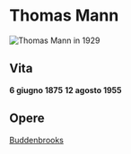 # Thomas Mann
![Thomas Mann in 1929](https://upload.wikimedia.org/wikipedia/commons/thumb/9/95/Thomas_Mann_1929.jpg/220px-Thomas_Mann_1929.jpg)

## Vita
**6 giugno 1875** **12 agosto 1955** 

## Opere
[Buddenbrooks](Buddenbrooks.md)
